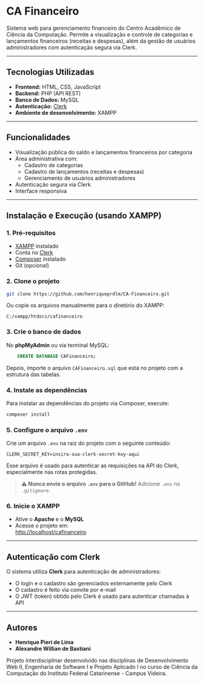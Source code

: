 # CA Financeiro

Sistema web para gerenciamento financeiro do Centro Acadêmico de Ciência da Computação.
Permite a visualização e controle de categorias e lançamentos financeiros (receitas e despesas), além da gestão de usuários administradores com autenticação segura via Clerk.

---

## Tecnologias Utilizadas

- **Frontend:** HTML, CSS, JavaScript
- **Backend:** PHP (API REST)
- **Banco de Dados:** MySQL
- **Autenticação:** [Clerk](https://clerk.dev/)
- **Ambiente de desenvolvimento:** XAMPP

---

## Funcionalidades

- Visualização pública do saldo e lançamentos financeiros por categoria
- Área administrativa com:
  - Cadastro de categorias
  - Cadastro de lançamentos (receitas e despesas)
  - Gerenciamento de usuários administradores
- Autenticação segura via Clerk
- Interface responsiva

---

## Instalação e Execução (usando XAMPP)

### 1. Pré-requisitos

- [XAMPP](https://www.apachefriends.org/index.html) instalado
- Conta no [Clerk](https://clerk.dev)
- [Composer](https://getcomposer.org/) instalado
- Git (opcional)

### 2. Clone o projeto

```bash
git clone https://github.com/henriqueprdlm/CA-Financeiro.git
```

Ou copie os arquivos manualmente para o diretório do XAMPP:

```
C:/xampp/htdocs/cafinanceiro
```

### 3. Crie o banco de dados

No **phpMyAdmin** ou via terminal MySQL:

```sql
    CREATE DATABASE CAFinanceiro;
```

Depois, importe o arquivo `CAFinanceiro.sql` que está no projeto com a estrutura das tabelas.

### 4. Instale as dependências

Para instalar as dependências do projeto via Composer, execute:

```bash
composer install
```

### 5. Configure o arquivo `.env`

Crie um arquivo `.env` na raiz do projeto com o seguinte conteúdo:

```env
CLERK_SECRET_KEY=insira-sua-clerk-secret-key-aqui
```

Esse arquivo é usado para autenticar as requisições na API do Clerk, especialmente nas rotas protegidas.

> **⚠️ Nunca envie o arquivo `.env` para o GitHub!** Adicione `.env` no `.gitignore`.

### 6. Inicie o XAMPP

- Ative o **Apache** e o **MySQL**
- Acesse o projeto em:  
  [http://localhost/cafinanceiro](http://localhost/cafinanceiro)

---

## Autenticação com Clerk

O sistema utiliza **Clerk** para autenticação de administradores:

- O login e o cadastro são gerenciados externamente pelo Clerk
- O cadastro é feito via convite por e-mail
- O JWT (token) obtido pelo Clerk é usado para autenticar chamadas à API

---

## Autores

- **Henrique Pieri de Lima**
- **Alexandre Willian de Bastiani**

Projeto interdisciplinar desenvolvido nas disciplinas de Desenvolvimento Web II, Engenharia de Software I e Projeto Aplicado I no curso de Ciência da Computação do Instituto Federal Catarinense - Campus Videira.
